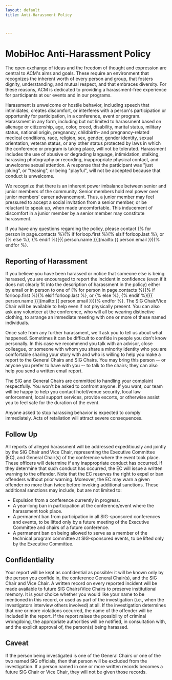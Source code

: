 ```yaml
---
layout: default
title: Anti-Harassment Policy



---
```


# MobiHoc Anti-Harassment Policy

The open exchange of ideas and the freedom of thought and expression are central to ACM's aims and goals.  These require an environment that recognizes the inherent worth of every person and group, that fosters dignity, understanding, and mutual respect, and that embraces diversity. For these reasons, ACM is dedicated to providing a harassment-free experience for participants at our events and in our programs.

Harassment is unwelcome or hostile behavior, including speech that intimidates, creates discomfort, or interferes with a person's participation or opportunity for participation, in a conference, event or program. Harassment in any form, including but not limited to harassment based on alienage or citizenship, age, color, creed, disability, marital status, military status, national origin, pregnancy, childbirth- and pregnancy-related medical conditions, race, religion, sex, gender, gender identity, sexual orientation, veteran status, or any other status protected by laws in which the conference or program is taking place, will not be tolerated. Harassment includes the use of abusive or degrading language, intimidation, stalking, harassing photography or recording, inappropriate physical contact, and unwelcome sexual attention.  A response that the participant was "just joking", or "teasing", or being "playful", will not be accepted because that conduct is unwelcome.

We recognize that there is an inherent power imbalance between senior and junior members of the community.  Senior members hold real power over junior members' career advancement. Thus, a junior member may feel pressured to accept a social invitation from a senior member, or be reluctant to speak up, when made uncomfortable. This inducement of discomfort in a junior member by a senior member may constitute harassment.

If you have any questions regarding the policy, please contact {% for person in page.contacts %}{% if forloop.first %}{% elsif forloop.last %}, or {% else %}, {% endif %}[{{ person.name }}](mailto:{{ person.email }}){% endfor %}.

## Reporting of Harassment

If you believe you have been harassed or notice that someone else is being harassed, you are encouraged to report the incident in confidence (even if it does not clearly fit into the description of harassment in the policy) either by email or in person to one of {% for person in page.contacts %}{% if forloop.first %}{% elsif forloop.last %}, or {% else %}, {% endif %}[{{ person.name }}](mailto:{{ person.email }}){% endfor %}. The SIG Chair/Vice Chair will be available to help even if not physically present. You can also ask any volunteer at the conference, who will all be wearing distinctive clothing, to arrange an immediate meeting with one or more of these named individuals.

Once safe from any further harassment, we'll ask you to tell us about what happened. Sometimes it can be difficult to confide in people you don't know personally. In this case we recommend you talk with an advisor, close colleague, or someone with whom you share a minority identity who you are comfortable sharing your story with and who is willing to help you make a report to the General Chairs and SIG Chairs.  You may bring this person -- or anyone you prefer to have with you -- to talk to the chairs; they can also help you send a written email report.

The SIG and General Chairs are committed to handling your complaint respectfully. You won't be asked to confront anyone. If you want, our team will be happy to help you contact hotel/venue security, local law enforcement, local support services, provide escorts, or otherwise assist you to feel safe for the duration of the event.

Anyone asked to stop harassing behavior is expected to comply immediately. Acts of retaliation will attract severe consequences.  

## Follow Up

All reports of alleged harassment will be addressed expeditiously and jointly by the SIG Chair and Vice Chair, representing the Executive Committee (EC), and General Chair(s) of the conference where the event took place. These officers will determine if any inappropriate conduct has occurred. If they determine that such conduct has occurred, the EC will issue a written warning to the offender. Note that the EC reserves the right to expel or ban offenders without prior warning. Moreover, the EC may warn a given offender no more than twice before invoking additional sanctions. These additional sanctions may include, but are not limited to:

- Expulsion from a conference currently in progress.
- A year-long ban in participation at the conference/event where the harassment took place.
- A permanent ban from participation in all SIG-sponsored conferences and events, to be lifted only by a future meeting of the Executive Committee and chairs of a future conference.
- A permanent ban on being allowed to serve as a member of the technical program committee at SIG-sponsored events, to be lifted only by the Executive Committee.


## Confidentiality

Your report will be kept as confidential as possible: it will be known only by the person you confide in, the conference General Chair(s), and the SIG Chair and Vice Chair. A written record on every reported incident will be made available to future SIG Chairs/Vice Chairs to preserve institutional memory. It is your choice whether you would like your name to be mentioned in this record, or used as part of the investigation (i.e., when the investigators interview others involved) at all. If the investigation determines that one or more violations occurred, the name of the offender will be included in the report.  If the report raises the possibility of criminal wrongdoing, the appropriate authorities will be notified, in consultation with, and the explicit approval of, the person(s) being harassed.

## Caveat

If the person being investigated is one of the General Chairs or one of the two named SIG officials, then that person will be excluded from the investigation. If a person named in one or more written records becomes a future SIG Chair or Vice Chair, they will not be given those records.
